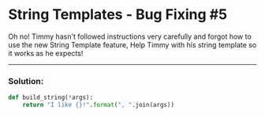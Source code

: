 # String Templates - Bug Fixing #5

Oh no! Timmy hasn't followed instructions very carefully and forgot how to use the new String Template feature, Help Timmy with his string template so it works as he expects!

---

### Solution:

```python
def build_string(*args):
    return "I like {}!".format(", ".join(args))
```
